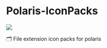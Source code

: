 # Polaris-IconPacks

[![](https://jitpack.io/v/cn.quickits/Polaris-IconPacks.svg)](https://jitpack.io/#cn.quickits/Polaris-IconPacks)

🗂 File extension icon packs for polaris

